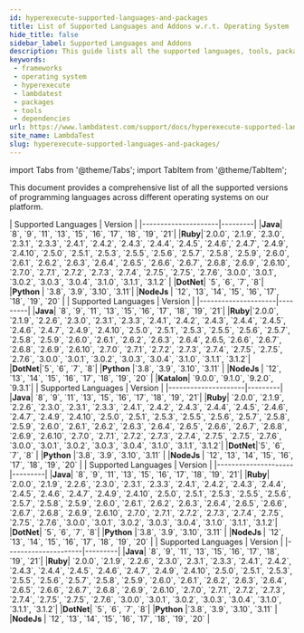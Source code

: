 ```yaml
---
id: hyperexecute-supported-languages-and-packages
title: List of Supported Languages and Addons w.r.t. Operating System
hide_title: false
sidebar_label: Supported Languages and Addons
description: This guide lists all the supported languages, tools, packages and frameworks along with their versions that are compatible with different supported operating system - windows, linux and macOS
keywords:
 - frameworks
 - operating system
 - hyperexecute
 - lambdatest
 - packages
 - tools
 - dependencies
url: https://www.lambdatest.com/support/docs/hyperexecute-supported-languages-and-packages/
site_name: LambdaTest
slug: hyperexecute-supported-languages-and-packages/
---
```


import Tabs from '@theme/Tabs';
import TabItem from '@theme/TabItem';

<script type="application/ld+json"
      dangerouslySetInnerHTML={{ __html: JSON.stringify({
       "@context": "https://schema.org",
        "@type": "BreadcrumbList",
        "itemListElement": [{
          "@type": "ListItem",
          "position": 1,
          "name": "Home",
          "item": "https://www.lambdatest.com"
        },{
          "@type": "ListItem",
          "position": 2,
          "name": "Support",
          "item": "https://www.lambdatest.com/support/docs/"
        },{
          "@type": "ListItem",
          "position": 3,
          "name": "Supported Languages and Addons ",
          "item": "https://www.lambdatest.com/support/docs/hyperexecute-supported-languages-and-packages/"
        }]
      })
    }}
></script>
This document provides a comprehensive list of all the supported versions of programming languages across different operating systems on our platform.

<Tabs className="docs__val">

<TabItem value="linux" label="Linux" default>
| Supported Languages | Version |
|---------------------|---------|
|<b>Java</b>| `8`, `9`, `11`, `13`, `15`, `16`, `17`, `18`, `19`, `21`|
|<b>Ruby</b>|`2.0.0`, `2.1.9`, `2.3.0`, `2.3.1`, `2.3.3`, `2.4.1`, `2.4.2`, `2.4.3`, `2.4.4`, `2.4.5`, `2.4.6`,` 2.4.7`, `2.4.9`, `2.4.10`, `2.5.0`, `2.5.1`, `2.5.3`, `2.5.5`, `2.5.6`, `2.5.7`, `2.5.8`, `2.5.9`, `2.6.0`, `2.6.1`, `2.6.2`, `2.6.3`, `2.6.4`, `2.6.5`, `2.6.6`, `2.6.7`, `2.6.8`, `2.6.9`, `2.6.10`, `2.7.0`, `2.7.1`, `2.7.2`, `2.7.3`, `2.7.4`, `2.7.5`, `2.7.5`, `2.7.6`, `3.0.0`, `3.0.1`, `3.0.2`, `3.0.3`, `3.0.4`, `3.1.0`, `3.1.1`, `3.1.2` |
|<b>DotNet</b>| `5`, `6`, `7`, `8`|
|<b>Python </b>| `3.8`, `3.9`, `3.10`, `3.11`|
|<b>NodeJs </b>| `12`, `13`, `14`, `15`, `16`, `17`, `18`, `19`, `20` |
</TabItem>

<TabItem value="windows" label="Windows" default>
    <Tabs className="docs__val">
        <TabItem value="win10" label="Windows 10" default>
            | Supported Languages | Version |
            |---------------------|---------|
            |<b>Java</b>| `8`, `9`, `11`, `13`, `15`, `16`, `17`, `18`, `19`, `21`|
            |<b>Ruby</b>|`2.0.0`, `2.1.9`, `2.2.6`, `2.3.0`, `2.3.1`, `2.3.3`, `2.4.1`, `2.4.2`, `2.4.3`, `2.4.4`, `2.4.5`, `2.4.6`, `2.4.7`, `2.4.9`, `2.4.10`, `2.5.0`, `2.5.1`, `2.5.3`, `2.5.5`, `2.5.6`, `2.5.7`, `2.5.8`, `2.5.9`, `2.6.0`, `2.6.1`, `2.6.2`, `2.6.3`, `2.6.4`, 2.6.5, `2.6.6`, `2.6.7`, `2.6.8`, `2.6.9`, `2.6.10`, `2.7.0`, `2.7.1`, `2.7.2`, `2.7.3`, `2.7.4`, `2.7.5`, `2.7.5`, `2.7.6`, `3.0.0`, `3.0.1`, `3.0.2`, `3.0.3`, `3.0.4`, `3.1.0`, `3.1.1`, `3.1.2`|
            |<b>DotNet</b>|`5`, `6`, `7`, `8`|
            |<b>Python</b> |`3.8`, `3.9`, `3.10`, `3.11` |
            |<b>NodeJs </b>| `12`, `13`, `14`, `15`, `16`, `17`, `18`, `19`, `20` |
            |<b>Katalon</b>| `9.0.0`, `9.1.0`, `9.2.0`, `9.3.1`|
        </TabItem>
        <TabItem value="win11" label="Windows 11" default>
            | Supported Languages | Version |
            |---------------------|---------|
            |<b>Java</b>| `8`, `9`, `11`, `13`, `15`, `16`, `17`, `18`, `19`, `21`|
            |<b>Ruby</b>| `2.0.0`, `2.1.9`, `2.2.6`, `2.3.0`, `2.3.1`, `2.3.3`, `2.4.1`, `2.4.2`, `2.4.3`, `2.4.4`, `2.4.5`, `2.4.6`, `2.4.7`, `2.4.9`, `2.4.10`, `2.5.0`, `2.5.1`, `2.5.3`, `2.5.5`, `2.5.6`, `2.5.7`, `2.5.8`, `2.5.9`, `2.6.0`, `2.6.1`, `2.6.2`, `2.6.3`, `2.6.4`, `2.6.5`, `2.6.6`, `2.6.7`, `2.6.8`, `2.6.9`, `2.6.10`, `2.7.0`, `2.7.1`, `2.7.2`, `2.7.3`, `2.7.4`, `2.7.5`, `2.7.5`, `2.7.6`, `3.0.0`, `3.0.1`, `3.0.2`, `3.0.3`, `3.0.4`, `3.1.0`, `3.1.1`, `3.1.2`|
            |<b>DotNet</b>|`5`, `6`, `7`, `8` |
            |<b>Python</b> |`3.8`, `3.9`, `3.10`, `3.11` |
            |<b>NodeJs </b>| `12`, `13`, `14`, `15`, `16`, `17`, `18`, `19`, `20` |
        </TabItem>
    </Tabs>
</TabItem>

<TabItem value="mac" label="macOS (Intel)" default>
    <Tabs className="docs__val">
        <TabItem value="mac12" label="macOS 12" default>
            | Supported Languages | Version |
            |---------------------|---------|
            |<b>Java</b>| `8`, `9`, `11`, `13`, `15`, `16`, `17`, `18`, `19`, `21`|
            |<b>Ruby</b>| `2.0.0`, `2.1.9`, `2.2.6`, `2.3.0`, `2.3.1`, `2.3.3`, `2.4.1`, `2.4.2`, `2.4.3`, `2.4.4`, `2.4.5`, `2.4.6`, `2.4.7`, `2.4.9`, `2.4.10`, `2.5.0`, `2.5.1`, `2.5.3`, `2.5.5`, `2.5.6`, `2.5.7`, `2.5.8`, `2.5.9`, `2.6.0`, `2.6.1`, `2.6.2`, `2.6.3`, `2.6.4`, `2.6.5`, `2.6.6`, `2.6.7`, `2.6.8`, `2.6.9`, `2.6.10`, `2.7.0`, `2.7.1`, `2.7.2`, `2.7.3`, `2.7.4`, `2.7.5`, `2.7.5`, `2.7.6`, `3.0.0`, `3.0.1`, `3.0.2`, `3.0.3`, `3.0.4`, `3.1.0`, `3.1.1`, `3.1.2`|
            |<b>DotNet</b>| `5`, `6`, `7`, `8`|
            |<b>Python</b> |`3.8`, `3.9`, `3.10`, `3.11` |
            |<b>NodeJs </b>| `12`, `13`, `14`, `15`, `16`, `17`, `18`, `19`, `20` |
        </TabItem>
        <TabItem value="mac13" label="macOS 13" default>
            | Supported Languages | Version |
            |---------------------|---------|
            |<b>Java</b>| `8`, `9`, `11`, `13`, `15`, `16`, `17`, `18`, `19`, `21`|
            |<b>Ruby</b>| `2.0.0`, `2.1.9`, `2.2.6`, `2.3.0`, `2.3.1`, `2.3.3`, `2.4.1`, `2.4.2`, `2.4.3`, `2.4.4`, `2.4.5`, `2.4.6`, `2.4.7`, `2.4.9`, `2.4.10`, `2.5.0`, `2.5.1`, `2.5.3`, `2.5.5`, `2.5.6`, `2.5.7`, `2.5.8`, `2.5.9`, `2.6.0`, `2.6.1`, `2.6.2`, `2.6.3`, `2.6.4`, `2.6.5`, `2.6.6`, `2.6.7`, `2.6.8`, `2.6.9`, `2.6.10`, `2.7.0`, `2.7.1`, `2.7.2`, `2.7.3`, `2.7.4`, `2.7.5`, `2.7.5`, `2.7.6`, `3.0.0`, `3.0.1`, `3.0.2`, `3.0.3`, `3.0.4`, `3.1.0`, `3.1.1`, `3.1.2`|
            |<b>DotNet</b>| `5`, `6`, `7`, `8`|
            |<b>Python</b> |`3.8`, `3.9`, `3.10`, `3.11` |
            |<b>NodeJs </b>| `12`, `13`, `14`, `15`, `16`, `17`, `18`, `19`, `20` |
        </TabItem>
    </Tabs>
</TabItem>

</Tabs>